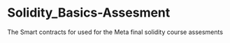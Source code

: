 # Solidity_Basics-Assesment
The Smart contracts for used for the Meta final solidity course assesments
